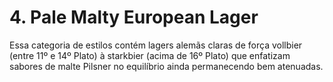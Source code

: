 # 4. Pale Malty European Lager

Essa categoria de estilos contém lagers alemãs claras de força vollbier (entre 11º e 14º Plato) à starkbier (acima de 16º Plato) que enfatizam sabores de malte Pilsner no equilíbrio ainda permanecendo bem atenuadas.